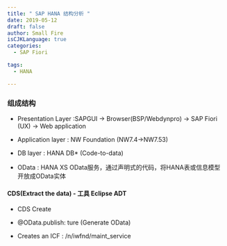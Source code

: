 ```yaml
---
title: " SAP HANA 结构分析 "
date: 2019-05-12
draft: false
author: Small Fire
isCJKLanguage: true
categories: 
  - SAP Fiori

tags: 
  - HANA

---
```


### 组成结构

- Presentation Layer :SAPGUI -> Browser(BSP/Webdynpro) -> SAP Fiori (UX) -> Web application


- Application layer : NW Foundation  (NW7.4->NW7.53)


- DB layer : HANA DB* (Code-to-data)


- OData : HANA XS OData服务，通过声明式的代码，将HANA表或信息模型开放成OData实体


#### CDS(Extract the data) - 工具 Eclipse ADT  

- CDS Create

- @OData.publish: ture (Generate OData)

- Creates an ICF : /n/iwfnd/maint_service







